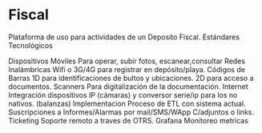 # Fiscal

Plataforma de uso para actividades de un Deposito Fiscal.
Estándares Tecnológicos

Dispositivos Móviles
  Para operar, subir fotos, escanear,consultar
Redes Inalámbricas
  Wifi o 3G/4G para  registrar en depósito/playa.
Códigos de Barras
  1D  para identificaciones de bultos y ubicaciones.
  2D para acceso a documentos.
Scanners
  Para digitalización de la documentación.
Internet
  Integración dispositivos IP (cámaras) y conversor serie/ip  para los no nativos. (balanzas)
Implementacion
  Proceso de ETL con sistema actual.
Suscripciones 
  a Informes/Alarmas por mail/SMS/WApp C/adjuntos o links. 
Ticketing
  Soporte remoto a traves de OTRS.
Grafana
  Monitoreo metricas
